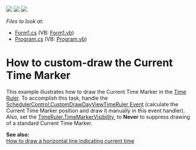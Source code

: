 <!-- default badges list -->
![](https://img.shields.io/endpoint?url=https://codecentral.devexpress.com/api/v1/VersionRange/128634209/13.1.4%2B)
[![](https://img.shields.io/badge/Open_in_DevExpress_Support_Center-FF7200?style=flat-square&logo=DevExpress&logoColor=white)](https://supportcenter.devexpress.com/ticket/details/E3394)
[![](https://img.shields.io/badge/📖_How_to_use_DevExpress_Examples-e9f6fc?style=flat-square)](https://docs.devexpress.com/GeneralInformation/403183)
<!-- default badges end -->
<!-- default file list -->
*Files to look at*:

* [Form1.cs](./CS/Form1.cs) (VB: [Form1.vb](./VB/Form1.vb))
* [Program.cs](./CS/Program.cs) (VB: [Program.vb](./VB/Program.vb))
<!-- default file list end -->
# How to custom-draw the Current Time Marker


<p>This example illustrates how to draw the Current Time Marker in the <a href="http://documentation.devexpress.com/#WindowsForms/CustomDocument1737"><u>Time Ruler</u></a>. To accomplish this task, handle the <a href="http://documentation.devexpress.com/#WindowsForms/DevExpressXtraSchedulerSchedulerControl_CustomDrawDayViewTimeRulertopic"><u>SchedulerControl.CustomDrawDayViewTimeRuler Event</u></a> (calculate the Current Time Marker position and draw it manually in this event handler). Also, set the <a href="https://documentation.devexpress.com/#CoreLibraries/DevExpressXtraSchedulerTimeRuler_TimeMarkerVisibilitytopic">TimeRuler.TimeMarkerVisibility </a> to <strong>Never</strong> to suppress drawing of a standard Current Time Marker.</p>
<p><strong>See also:<br> </strong><a href="https://www.devexpress.com/Support/Center/p/E2469">How to draw a horizontal line indicating current time</a></p>

<br/>


